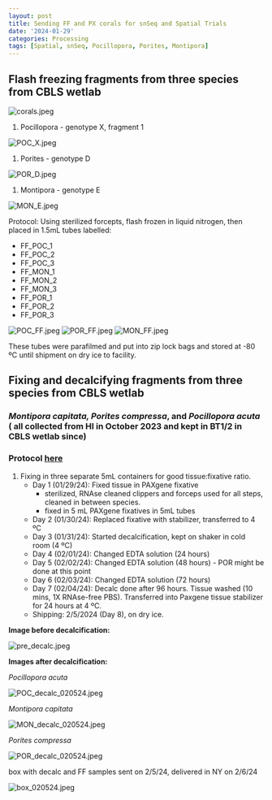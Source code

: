 ```yaml
---
layout: post
title: Sending FF and PX corals for snSeq and Spatial Trials
date: '2024-01-29'
categories: Processing
tags: [Spatial, snSeq, Pocillopora, Porites, Montipora]
---
```


## Flash freezing fragments from three species from CBLS wetlab

![corals.jpeg](https://github.com/zdellaert/ZD_Putnam_Lab_Notebook/blob/master/images/snSeq/corals.jpeg?raw=true)

1. Pocillopora - genotype X, fragment 1

![POC_X.jpeg](https://github.com/zdellaert/ZD_Putnam_Lab_Notebook/blob/master/images/snSeq/POC_X.jpeg?raw=true)

1. Porites - genotype  D

![POR_D.jpeg](https://github.com/zdellaert/ZD_Putnam_Lab_Notebook/blob/master/images/snSeq/POR_D.jpeg?raw=true)

1. Montipora - genotype E

![MON_E.jpeg](https://github.com/zdellaert/ZD_Putnam_Lab_Notebook/blob/master/images/snSeq/MON_E.jpeg?raw=true)

Protocol: Using sterilized forcepts, flash frozen in liquid nitrogen, then placed in 1.5mL tubes labelled:

- FF_POC_1
- FF_POC_2
- FF_POC_3
- FF_MON_1
- FF_MON_2
- FF_MON_3
- FF_POR_1
- FF_POR_2
- FF_POR_3

![POC_FF.jpeg](https://github.com/zdellaert/ZD_Putnam_Lab_Notebook/blob/master/images/snSeq/POC_FF.jpeg?raw=true)
![POR_FF.jpeg](https://github.com/zdellaert/ZD_Putnam_Lab_Notebook/blob/master/images/snSeq/POR_FF.jpeg?raw=true)
![MON_FF.jpeg](https://github.com/zdellaert/ZD_Putnam_Lab_Notebook/blob/master/images/snSeq/MON_FF.jpeg?raw=true)

These tubes were parafilmed and put into zip lock bags and stored at -80 ºC until shipment on dry ice to facility.

## Fixing and decalcifying fragments from three species from CBLS wetlab

### *Montipora capitata, Porites compressa*, and *Pocillopora acuta* ( all collected from HI in October 2023 and kept in BT1/2 in CBLS wetlab since)

### Protocol [here](https://zdellaert.github.io/ZD_Putnam_Lab_Notebook/PAXgene-Fix-Decalc-Protocol/)

1. Fixing in three separate 5mL containers for good tissue:fixative ratio.
    - Day 1 (01/29/24): Fixed tissue in PAXgene fixative
      - sterilized, RNAse cleaned clippers and forceps used for all steps, cleaned in between species.
      - fixed in 5 mL PAXgene fixatives in 5mL tubes
    - Day 2 (01/30/24): Replaced fixative with stabilizer, transferred to 4 ºC
    - Day 3 (01/31/24): Started decalcification, kept on shaker in cold room (4 ºC)
    - Day 4 (02/01/24): Changed EDTA solution (24 hours)
    - Day 5 (02/02/24): Changed EDTA solution (48 hours) - POR might be done at this point
    - Day 6 (02/03/24): Changed EDTA solution (72 hours)
    - Day 7 (02/04/24): Decalc done after 96 hours. Tissue washed (10 mins, 1X RNAse-free PBS). Transferred into Paxgene tissue stabilizer for 24 hours at 4 ºC.
    - Shipping: 2/5/2024 (Day 8), on dry ice.

**Image before decalcification:**

![pre_decalc.jpeg](https://github.com/zdellaert/ZD_Putnam_Lab_Notebook/blob/master/images/snSeq/pre_decalc.jpeg?raw=true)

**Images after decalcification:**

*Pocillopora acuta*

![POC_decalc_020524.jpeg](https://github.com/zdellaert/ZD_Putnam_Lab_Notebook/blob/master/images/snSeq/POC_decalc_020524.jpeg?raw=true)

*Montipora capitata*

![MON_decalc_020524.jpeg](https://github.com/zdellaert/ZD_Putnam_Lab_Notebook/blob/master/images/snSeq/MON_decalc_020524.jpeg?raw=true)

*Porites compressa*

![POR_decalc_020524.jpeg](https://github.com/zdellaert/ZD_Putnam_Lab_Notebook/blob/master/images/snSeq/POR_decalc_020524.jpeg?raw=true)

box with decalc and FF samples sent on 2/5/24, delivered in NY on 2/6/24

![box_020524.jpeg](https://github.com/zdellaert/ZD_Putnam_Lab_Notebook/blob/master/images/snSeq/box_020524.jpeg?raw=true)